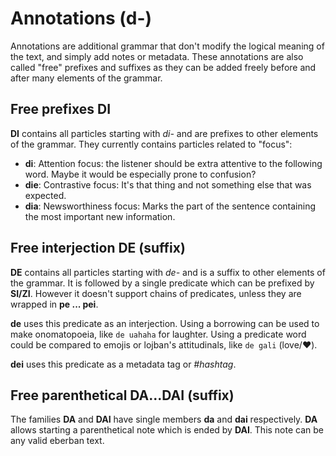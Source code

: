 # Annotations (d-)

Annotations are additional grammar that don't modify the logical meaning of the
text, and simply add notes or metadata. These annotations are also called "free"
prefixes and suffixes as they can be added freely before and after many elements
of the grammar.

## Free prefixes DI

__DI__ contains all particles starting with _di-_ and are prefixes to other
elements of the grammar. They currently contains particles related to "focus":

- __di__: Attention focus: the listener should be extra attentive to the
  following word. Maybe it would be especially prone to confusion? 
- __die__: Contrastive focus: It's that thing and not something else that was
  expected. 
- __dia__: Newsworthiness focus: Marks the part of the sentence containing the
  most important new information.

## Free interjection DE (suffix)

__DE__ contains all particles starting with _de-_ and is a suffix to other
elements of the grammar. It is followed by a single predicate which can be
prefixed by __SI/ZI__. However it doesn't support chains of predicates, unless
they are wrapped in __pe ... pei__.

__de__ uses this predicate as an interjection. Using a borrowing can be used
to make onomatopoeia, like `de uahaha` for laughter. Using a predicate word
could be compared to emojis or lojban's attitudinals, like `de gali` (love/❤️).

__dei__ uses this predicate as a metadata tag or _#hashtag_.

## Free parenthetical DA...DAI (suffix)

The families __DA__ and __DAI__ have single members __da__ and __dai__
respectively. __DA__ allows starting a parenthetical note which is ended by
__DAI__. This note can be any valid eberban text.